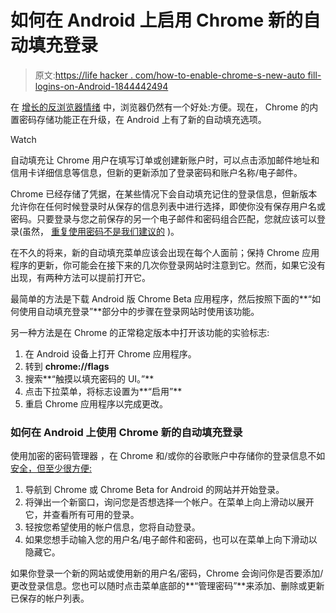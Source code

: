 # 如何在 Android 上启用 Chrome 新的自动填充登录

> 原文:[https://life hacker . com/how-to-enable-chrome-s-new-auto fill-logins-on-Android-1844442494](https://lifehacker.com/how-to-enable-chrome-s-new-autofill-logins-on-android-1844442494)

在 [增长的反浏览器情绪](https://lifehacker.com/preview/why-you-should-stop-using-chrome-1844408232?rev=1594927085538) 中，浏览器仍然有一个好处:方便。现在， Chrome 的内置密码存储功能正在升级，在 Android 上有了新的自动填充选项。

Watch

自动填充让 Chrome 用户在填写订单或创建新账户时，可以点击添加邮件地址和信用卡详细信息等信息，但新的更新添加了登录密码和账户名称/电子邮件。

Chrome 已经存储了凭据，在某些情况下会自动填充记住的登录信息，但新版本允许你在任何时候登录时从保存的信息列表中进行选择，即使你没有保存用户名或密码。只要登录与您之前保存的另一个电子邮件和密码组合匹配，您就应该可以登录(虽然， [重复使用密码不是我们建议的](https://lifehacker.com/how-to-create-secure-passwords-that-arent-impossible-to-1825048324) )。

在不久的将来，新的自动填充菜单应该会出现在每个人面前；保持 Chrome 应用程序的更新，你可能会在接下来的几次你登录网站时注意到它。然而，如果它没有出现，有两种方法可以提前打开它。

最简单的方法是下载 Android 版 Chrome Beta 应用程序，然后按照下面的**“如何使用自动填充登录”**部分中的步骤在登录网站时使用该功能。

另一种方法是在 Chrome 的正常稳定版本中打开该功能的实验标志:

1.  在 Android 设备上打开 Chrome 应用程序。
2.  转到 **chrome://flags**
3.  搜索**“触摸以填充密码的 UI。”**
4.  点击下拉菜单，将标志设置为**“启用”**
5.  重启 Chrome 应用程序以完成更改。

### 如何在 Android 上使用 Chrome 新的自动填充登录

使用加密的密码管理器 ，在 Chrome 和/或你的谷歌账户中存储你的登录信息不如 [安全，但至少很方便:](https://lifehacker.com/the-five-best-password-managers-5529133)

1.  导航到 Chrome 或 Chrome Beta for Android 的网站并开始登录。
2.  将弹出一个新窗口，询问您是否想选择一个帐户。在菜单上向上滑动以展开它，并查看所有可用的登录。
3.  轻按您希望使用的帐户信息，您将自动登录。
4.  如果您想手动输入您的用户名/电子邮件和密码，也可以在菜单上向下滑动以隐藏它。

如果你登录一个新的网站或使用新的用户名/密码，Chrome 会询问你是否要添加/更改登录信息。您也可以随时点击菜单底部的**“管理密码”**来添加、删除或更新已保存的帐户列表。